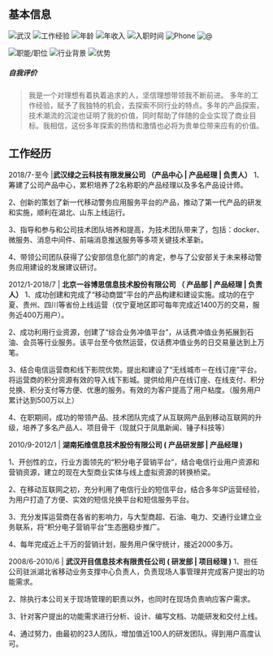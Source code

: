 ## 基本信息
![武汉](https://img.shields.io/badge/现住址-武汉-yellow) 
![工作经验](https://img.shields.io/badge/工作经验-11-blue)
![年龄](https://img.shields.io/badge/年龄-36岁-green)
![年收入](https://img.shields.io/badge/年收入-20万-blue)
![入职时间](http://img.shields.io/badge/入职时间-一周内-yellow)
![Phone](http://img.shields.io/badge/phone-18627866090-green)
![@](http://img.shields.io/badge/email-18627866090@163.com-green)


![职能/职位](http://img.shields.io/badge/职能/职位-产品经理-green)
![行业背景](http://img.shields.io/badge/职能/行业背景-计算机软件|政府行业|电信|互联网|电子商务-blue)
![优势](http://img.shields.io/badge/职能/优势-技术背景|多领域专家|沟通能力-blue)


##### 自我评价
> 我是一个对理想有着执着追求的人，坚信理想带领我不断前进。
多年的工作经验，赋予了我独特的机会，去探索不同行业的特点。多年的产品探索，技术潮流的沉淀也证明了我的价值，同时帮助了伴随的企业实现了商业目标。我相信，这份多年探索的热情和激情也必将为贵单位带来应有的价值。

## 工作经历
2018/7-至今 |**武汉绿之云科技有限发展公司 （产品中心 | 产品经理 | 负责人）**
1、筹建了公司产品中心，累积培养了2名称职的产品经理以及多名产品设计师。

2、创新的策划了新一代移动警务应用服务平台的产品，推动了第一代产品的研发和实施，顺利在湖北、山东上线运行。 

3、指导和参与和公司技术团队培养和提高，为技术团队带来了，包括：docker、微服务、消息中间件、前端消息推送服务等多项关键技术革新。   

4、带领公司团队获得了公安部信息化部门的肯定，参与了公安部关于未来移动警务应用建设的发展建议研讨。 


2012/1-2018/7 | **北京一谷博思信息技术股份有限公司 （ 产品部 | 产品经理 | 负责人）**
1、成功创建和完成了“移动商盟”平台的产品构建和建设实施。成功的在宁夏、贵州、四川等省份上线运营（仅宁夏地区即可每年完成近1400万的交易，服务近400万用户）。

2、成功利用行业资源，创建了“综合业务冲值平台”，从话费冲值业务拓展到石油、会员等行业服务。该平台至今依然运营，仅话费冲值业务的日交易量达到上万笔。

3、结合电信运营商和线下影院优势。提出和建设了“无线城市－在线订座”平台。将运营商的积分资源有效的导入线下影城。提供给用户在线订座、在线支付、积分兑换、积分支付等方便、优惠的服务。有效的为客户提高了用户粘度。（服务用户累计达到500万以上）

4、在职期间，成功的带领产品、技术团队完成了从互联网产品到移动互联网的升级，培养了多名产品人、项目骨干（现就只于凤凰新闻、锤子科技等）

2010/9-2012/1 | **湖南拓维信息技术股份有限公司 ( 产品研发部 | 产品经理 )**

1、开创性的立，行业方面领先的“积分电子营销平台”，结合电信行业用户资源和营销资源，建立的现在大型商业实体与线上虚拟资源的转换桥梁。

2、在移动互联网之初，充分利用了电信行业的短信平台，结合多年SP运营经验，为用户打造了方便、实效的短信兑换平台和短信服务平台。

3、充分发挥运营商在各省的影响力，与大型商超、石油、电力、交通行业建立业务联系，将“积分电子营销平台”生态圈稳步推广。

4、每年完成近上千万的营销计划，服务用户保守统计，接近2000多万。

2008/6-2010/6 | **武汉开目信息技术有限责任公司 ( 研发部 | 项目经理 )**
1、担任公司驻派湖北省移动业务支撑中心负责人，负责现场人事管理并完成客户提出的功能需求。

2、除执行本公司关于现场管理的职责以外，也同时在现场负责响应客户需求。

3、针对客户提出的功能需求进行分析、设计、编写文档、功能研发和交付上线。

4、通过努力，由最初的23人团队，增加值近100人的研发团队。得到用户高度认可。
